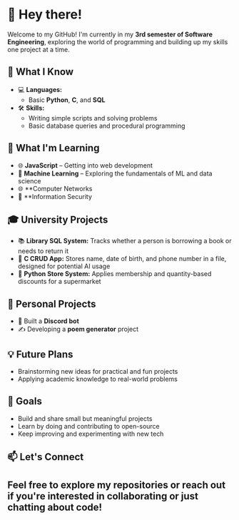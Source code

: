 # 👋 Hey there!

Welcome to my GitHub! I'm currently in my **3rd semester of Software Engineering**, exploring the world of programming and building up my skills one project at a time.

## 🧠 What I Know

- 💻 **Languages:**  
  - Basic **Python**, **C**, and **SQL**
- 🛠️ **Skills:**  
  - Writing simple scripts and solving problems  
  - Basic database queries and procedural programming

## 🔭 What I'm Learning

- 🌐 **JavaScript** – Getting into web development  
- 🤖 **Machine Learning** – Exploring the fundamentals of ML and data science
- 🌐 **Computer Networks  
- 🔐 **Information Security 
## 🎓 University Projects

- 📚 **Library SQL System:** Tracks whether a person is borrowing a book or needs to return it  
- 📝 **C CRUD App:** Stores name, date of birth, and phone number in a file, designed for potential AI usage
- 🛒 **Python Store System:** Applies membership and quantity-based discounts for a supermarket
## 🧪 Personal Projects

- 🤖 Built a **Discord bot**  
- ✍️ Developing a **poem generator** project

## 💡 Future Plans

- Brainstorming new ideas for practical and fun projects  
- Applying academic knowledge to real-world problems

## 🎯 Goals

- Build and share small but meaningful projects  
- Learn by doing and contributing to open-source  
- Keep improving and experimenting with new tech

## 📫 Let's Connect

Feel free to explore my repositories or reach out if you're interested in collaborating or just chatting about code!
---
